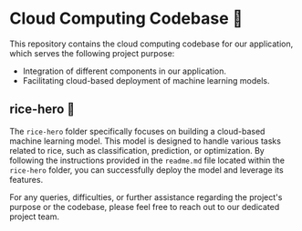 # Cloud Computing Codebase 🌾

This repository contains the cloud computing codebase for our application, which serves the following project purpose:

- Integration of different components in our application.
- Facilitating cloud-based deployment of machine learning models.

## rice-hero 🦸

The `rice-hero` folder specifically focuses on building a cloud-based machine learning model. This model is designed to handle various tasks related to rice, such as classification, prediction, or optimization. By following the instructions provided in the `readme.md` file located within the `rice-hero` folder, you can successfully deploy the model and leverage its features.

For any queries, difficulties, or further assistance regarding the project's purpose or the codebase, please feel free to reach out to our dedicated project team.